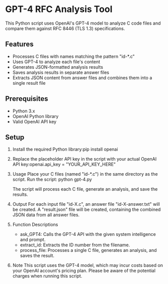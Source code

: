 # GPT-4 RFC Analysis Tool

This Python script uses OpenAI's GPT-4 model to analyze C code files and compare them against RFC 8446 (TLS 1.3) specifications.

## Features

- Processes C files with names matching the pattern "id-*.c"
- Uses GPT-4 to analyze each file's content
- Generates JSON-formatted analysis results
- Saves analysis results in separate answer files
- Extracts JSON content from answer files and combines them into a single result file

## Prerequisites

- Python 3.x
- OpenAI Python library
- Valid OpenAI API key

## Setup

1. Install the required Python library:pip install openai
2. Replace the placeholder API key in the script with your actual OpenAI API key:openai.api_key = "YOUR_API_KEY_HERE"

3. Usage
Place your C files (named "id-*.c") in the same directory as the script.
Run the script: python gpt-4.py

    The script will process each C file, generate an analysis, and save the results.
4. Output
For each input file "id-X.c", an answer file "id-X-answer.txt" will be created.
A "result.json" file will be created, containing the combined JSON data from all answer files.

5. Function Descriptions
    - ask_GPT4: Calls the GPT-4 API with the given system intelligence and prompt.
    - extract_id: Extracts the ID number from the filename.
    - process_file: Processes a single C file, generates an analysis, and saves the result.
6. Note
This script uses the GPT-4 model, which may incur costs based on your OpenAI account's pricing plan. Please be aware of the potential charges when running this script.
